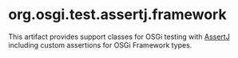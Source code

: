 # org.osgi.test.assertj.framework

This artifact provides support classes for OSGi testing with [AssertJ](https://github.com/joel-costigliola/assertj-core) including custom assertions for OSGi Framework types.
